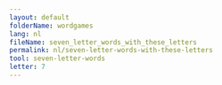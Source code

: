 ```yaml
---
layout: default
folderName: wordgames
lang: nl
fileName: seven_letter_words_with_these_letters
permalink: nl/seven-letter-words-with-these-letters
tool: seven-letter-words
letter: 7
---
```

